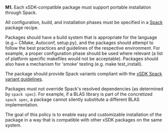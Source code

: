 **M1.** Each xSDK-compatible package must support portable installation through Spack.

All configuration, build, and installation phases must be specified in a [Spack](https://spack.io/)
package recipe.

Packages should have a build system that is appropriate for the language (e.g.~ CMake, Autoconf, setup.py), and the packages should attempt to follow the best practices and guidelines of the respective environment. For example, a proper configuration phase should be used where relevant (a list of platform specific makefiles would not be acceptable). Packages should also have a mechanism for 'smoke' testing (e.g. make test_install).

The package should provide Spack variants compliant with the [xSDK Spack variant guidelines](../installation_policies/xSDK_spack_variant_guidelines.md).

Packages must not override Spack's resolved dependencies (as determined by `spack spec`). For example, if a BLAS library is part of the concretized `spack spec`, a package cannot silently substitute a different BLAS implementation.

The goal of this policy is to enable easy and customizable installation of the package in a way that is compatible with other xSDK packages on the same system.
